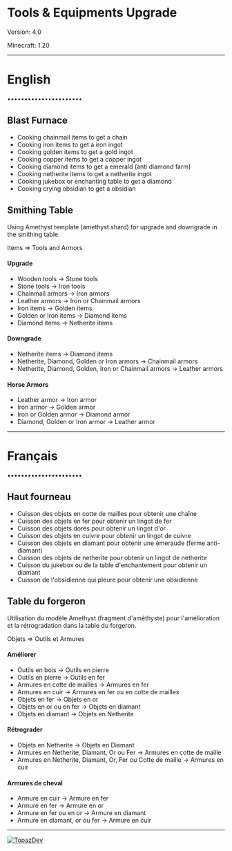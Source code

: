 # Tools & Equipments Upgrade

Version: 4.0

Minecraft: 1.20

--------------------------------------------
# English
••••••••••••••••••••••

## Blast Furnace
- Cooking chainmail items to get a chain
- Cooking iron items to get a iron ingot
- Cooking golden items to get a gold ingot
- Cooking copper items to get a copper ingot
- Cooking diamond items to get a emerald (anti diamond farm)
- Cooking netherite items to get a netherite ingot
- Cooking jukebox or enchanting table to get a diamond
- Cooking crying obsidian to get a obsidian

## Smithing Table
Using Amethyst template (amethyst shard) for upgrade and downgrade in the smithing table.

Items => Tools and Armors 

#### Upgrade
- Wooden tools -> Stone tools
- Stone tools -> Iron tools
- Chainmail armors ->  Iron armors
- Leather armors -> Iron or Chainmail armors
- Iron items -> Golden items
- Golden or Iron items -> Diamond items
- Diamond items -> Netherite items

#### Downgrade
- Netherite items -> Diamond items
- Netherite, Diamond, Golden or Iron armors -> Chainmail armors
- Netherite, Diamond, Golden, Iron or Chainmail armors -> Leather armors

#### Horse Armors
- Leather armor -> Iron armor
- Iron armor -> Golden armor
- Iron or Golden armor -> Diamond armor
- Diamond, Golden or Iron armor -> Leather armor


--------------------------------------------
# Français
••••••••••••••••••••••

## Haut fourneau
- Cuisson des objets en cotte de mailles pour obtenir une chaîne
- Cuisson des objets en fer pour obtenir un lingot de fer
- Cuisson des objets dorés pour obtenir un lingot d'or
- Cuisson des objets en cuivre pour obtenir un lingot de cuivre
- Cuisson des objets en diamant pour obtenir une émeraude (ferme anti-diamant)
- Cuisson des objets de netherite pour obtenir un lingot de netherite
- Cuisson du jukebox ou de la table d'enchantement pour obtenir un diamant
- Cuisson de l'obsidienne qui pleure pour obtenir une obsidienne

## Table du forgeron
Utilisation du modèle Amethyst (fragment d'améthyste) pour l'amélioration et la rétrogradation dans la table du forgeron.

Objets => Outils et Armures

#### Améliorer
- Outils en bois -> Outils en pierre
- Outils en pierre -> Outils en fer
- Armures en cotte de mailles -> Armures en fer
- Armures en cuir -> Armures en fer ou en cotte de mailles
- Objets en fer -> Objets en or
- Objets en or ou en fer -> Objets en diamant
- Objets en diamant -> Objets en Netherite

#### Rétrograder
- Objets en Netherite -> Objets en Diamant
- Armures en Netherite, Diamant, Or ou Fer -> Armures en cotte de maille
- Armures en Netherite, Diamant, Or, Fer ou Cotte de maille -> Armures en cuir

#### Armures de cheval
- Armure en cuir -> Armure en fer
- Armure en fer -> Armure en or
- Armure en fer ou en or -> Armure en diamant
- Armure en diamant, or ou fer -> Armure en cuir

--------------------------------------------
[![TopazDev](https://download.topazdev.fr/Images/topazdev.png)](https://minecraft.topazdev.fr/)
